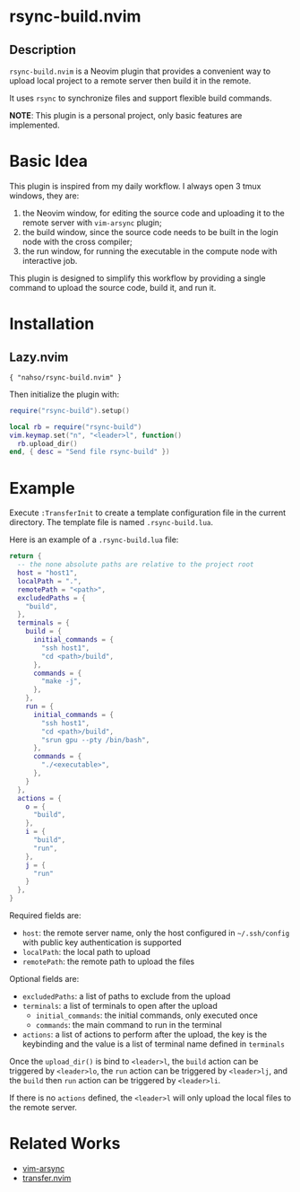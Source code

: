 # rsync-build.nvim
## Description
`rsync-build.nvim` is a Neovim plugin that provides a convenient way to upload local project to a remote server then build it in the remote.

It uses `rsync` to synchronize files and support flexible build commands.

**NOTE**:
This plugin is a personal project, only basic features are implemented.

# Basic Idea
This plugin is inspired from my daily workflow. I always open 3 tmux windows, they are:
1. the Neovim window, for editing the source code and uploading it to the remote server with `vim-arsync` plugin;
2. the build window, since the source code needs to be built in the login node with the cross compiler;
3. the run window, for running the executable in the compute node with interactive job.

This plugin is designed to simplify this workflow by providing a single command to upload the source code, build it, and run it.

# Installation
## Lazy.nvim
```
{ "nahso/rsync-build.nvim" }
```

Then initialize the plugin with:
```lua
require("rsync-build").setup()

local rb = require("rsync-build")
vim.keymap.set("n", "<leader>l", function()
  rb.upload_dir()
end, { desc = "Send file rsync-build" })
```

# Example
Execute `:TransferInit` to create a template configuration file in the current directory. The template file is named `.rsync-build.lua`.

Here is an example of a `.rsync-build.lua` file:
```lua
return {
  -- the none absolute paths are relative to the project root
  host = "host1",
  localPath = ".",
  remotePath = "<path>",
  excludedPaths = {
    "build",
  },
  terminals = {
    build = {
      initial_commands = {
        "ssh host1",
        "cd <path>/build",
      },
      commands = {
        "make -j",
      },
    },
    run = {
      initial_commands = {
        "ssh host1",
        "cd <path>/build",
        "srun gpu --pty /bin/bash",
      },
      commands = {
        "./<executable>",
      },
    }
  },
  actions = {
    o = {
      "build",
    },
    i = {
      "build",
      "run",
    },
    j = {
      "run"
    }
  },
}
```

Required fields are:
- `host`: the remote server name, only the host configured in `~/.ssh/config` with public key authentication is supported
- `localPath`: the local path to upload
- `remotePath`: the remote path to upload the files

Optional fields are:
- `excludedPaths`: a list of paths to exclude from the upload
- `terminals`: a list of terminals to open after the upload
  - `initial_commands`: the initial commands, only executed once
  - `commands`: the main command to run in the terminal
- `actions`: a list of actions to perform after the upload, the key is the keybinding and the value is a list of terminal name defined in `terminals`

Once the `upload_dir()` is bind to `<leader>l`, the `build` action can be triggered by `<leader>lo`, the `run` action can be triggered by `<leader>lj`, and the `build` then `run` action can be triggered by `<leader>li`.

If there is no `actions` defined, the `<leader>l` will only upload the local files to the remote server.

# Related Works
- [vim-arsync](https://github.com/KenN7/vim-arsync)
- [transfer.nvim](https://github.com/coffebar/transfer.nvim)

